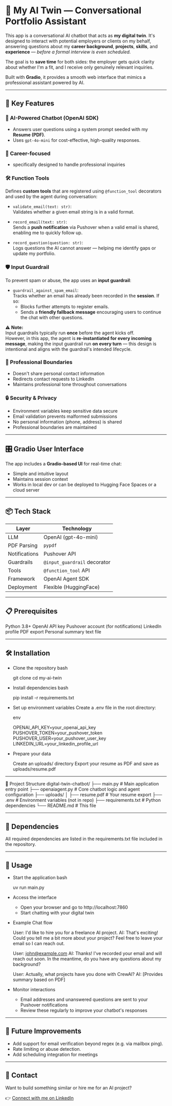 # 🧠 My AI Twin — Conversational Portfolio Assistant

This app is a conversational AI chatbot that acts as **my digital twin**. It's designed to interact with potential employers or clients on my behalf, answering questions about my **career background**, **projects**, **skills**, and **experience** — *before a formal interview is even scheduled.*

The goal is to **save time** for both sides: the employer gets quick clarity about whether I'm a fit, and I receive only genuinely relevant inquiries.

Built with **Gradio**, it provides a smooth web interface that mimics a professional assistant powered by AI.


---

## 🚀 Key Features

### 🤖 AI-Powered Chatbot (OpenAI SDK)
- Answers user questions using a system prompt seeded with my **Resume (PDF)**.
- Uses `gpt-4o-mini` for cost-effective, high-quality responses.

### 💼 Career-focused
- specifically designed to handle professional inquiries


### 🛠️ Function Tools
Defines **custom tools** that are registered using `@function_tool` decorators and used by the agent during conversation:

- `validate_email(text: str)`:  
  Validates whether a given email string is in a valid format.

 - `record_email(text: str)`:  
  Sends a **push notification** via Pushover when a valid email is shared, enabling me to quickly follow up.
  
- `record_question(question: str)`:  
  Logs questions the AI cannot answer — helping me identify gaps or update my portfolio.

### 🛡️ Input Guardrail
To prevent spam or abuse, the app uses an **input guardrail**:

- `guardrail_against_spam_email`:  
  Tracks whether an email has already been recorded in the **session**. If so:
  - Blocks further attempts to register emails.
  - Sends a **friendly fallback message** encouraging users to continue the chat with other questions.

⚠️ **Note:**  
Input guardrails typically run **once** before the agent kicks off.  
However, in this app, the agent is **re-instantiated for every incoming message**, making the input guardrail run **on every turn** — this design is intentional and aligns with the guardrail's intended lifecycle.


### 🤝 Professional Boundaries

- Doesn't share personal contact information
- Redirects contact requests to LinkedIn
- Maintains professional tone throughout conversations

### 🔒 Security & Privacy

- Environment variables keep sensitive data secure
- Email validation prevents malformed submissions
- No personal information (phone, address) is shared
- Professional boundaries are maintained

---

## 🎛️ Gradio User Interface

The app includes a **Gradio-based UI** for real-time chat:

- Simple and intuitive layout
- Maintains session context
- Works in local dev or can be deployed to Hugging Face Spaces or a cloud server

---


## 📦 Tech Stack

| Layer         | Technology                     |
| ------------- | ------------------------------ |
| LLM           | OpenAI (gpt-4o-mini)           |
| PDF Parsing   | `pypdf`                        |
| Notifications | Pushover API                   |
| Guardrails    | `@input_guardrail` decorator   |
| Tools         | `@function_tool` API           |
| Framework     | OpenAI Agent SDK   |
| Deployment    | Flexible (HuggingFace)|

---

## 📋 Prerequisites

Python 3.8+
OpenAI API key
Pushover account (for notifications)
LinkedIn profile PDF export
Personal summary text file

---

## 🛠️ Installation

- Clone the repository
  bash
  
  git clone <your-repo-url>
  cd my-ai-twin

- Install dependencies
  bash
  
  pip install -r requirements.txt

- Set up environment variables Create a .env file in the root directory:
  
  env
  
  OPENAI_API_KEY=your_openai_api_key
  PUSHOVER_TOKEN=your_pushover_token
  PUSHOVER_USER=your_pushover_user_key
  LINKEDIN_URL=your_linkedin_profile_url

- Prepare your data

  Create an uploads/ directory
  Export your resume as PDF and save as uploads/resume.pdf

---

📁 Project Structure
digital-twin-chatbot/
├── main.py              # Main application entry point
├── openaiagent.py       # Core chatbot logic and agent configuration
├── uploads/
│   ├── resume.pdf     # Your resume export
├── .env                 # Environment variables (not in repo)
├── requirements.txt     # Python dependencies
└── README.md           # This file

---

## 🔧 Dependencies
All required dependencies are listed in the requirements.txt file included in the repository.

---

## 🚀 Usage

- Start the application
  bash
  
  uv run main.py

- Access the interface

  - Open your browser and go to http://localhost:7860
  - Start chatting with your digital twin

  
- Example Chat flow

    User: I'd like to hire you for a freelance AI project.
    AI: That's exciting! Could you tell me a bit more about your project?
    Feel free to leave your email so I can reach out.

    User: john@example.com
    AI: Thanks! I've recorded your email and will reach out soon.
    In the meantime, do you have any questions about my background?

    User: Actually, what projects have you done with CrewAI?
    AI: [Provides summary based on PDF]
    
- Monitor interactions

  - Email addresses and unanswered questions are sent to your Pushover notifications
  - Review these regularly to improve your chatbot's responses

---
  
## 🚧 Future Improvements

- Add support for email verification beyond regex (e.g. via mailbox ping).
- Rate limiting or abuse detection.
- Add scheduling integration for meetings

---

## 🤝 Contact

Want to build something similar or hire me for an AI project?

👉 [Connect with me on LinkedIn](https://www.linkedin.com/in/ramya-rajaram-tech/)  
